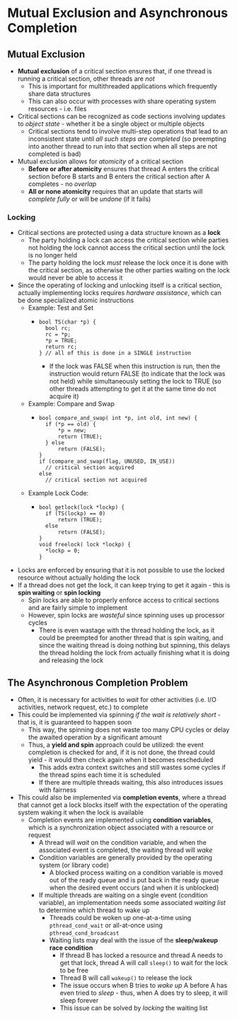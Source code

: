 # Mutual Exclusion and Asynchronous Completion
## Mutual Exclusion
- **Mutual exclusion** of a critical section ensures that, if one thread is running a critical section, other threads are *not*
    - This is important for multithreaded applications which frequently share data structures
    - This can also occur with processes with share operating system resources - i.e. files
- Critical sections can be recognized as code sections involving updates to *object state* - whether it be a single object or multiple objects
    - Critical sections tend to involve multi-step operations that lead to an inconsistent state until *all such steps are completed* (so preempting into another thread to run into that section when all steps are not completed is bad)
- Mutual exclusion allows for *atomicity* of a critical section
    - **Before or after atomicity** ensures that thread A enters the critical section before B starts and B enters the critical section after A completes - no *overlap*
    - **All or none atomicity** requires that an update that starts will *complete fully* or will be *undone* (if it fails) 
### Locking
- Critical sections are protected using a data structure known as a **lock**
    - The party holding a lock can access the critical section while parties not holding the lock cannot access the critical section until the lock is no longer held
    - The party holding the lock *must* release the lock once it is done with the critical section, as otherwise the other parties waiting on the lock would never be able to access it
- Since the operating of locking and unlocking itself is a critical section, actually implementing locks requires *hardware assistance*, which can be done specialized atomic instructions
    - Example: Test and Set
        -     bool TS(char *p) {
                bool rc; 
                rc = *p; 
                *p = TRUE;
                return rc;
              } // all of this is done in a SINGLE instruction
            - If the lock was FALSE when this instruction is run, then the instruction would return FALSE (to indicate that the lock was not held) while simultaneously setting the lock to TRUE (so other threads attempting to get it at the same time do not acquire it)
    - Example: Compare and Swap
        -     bool compare_and_swap( int *p, int old, int new) {
                if (*p == old) {
                    *p = new;
                    return (TRUE);
                } else
                    return (FALSE);
              }
              if (compare_and_swap(flag, UNUSED, IN_USE))
                // critical section acquired
              else
                // critical section not acquired
    - Example Lock Code:
        -     bool getlock(lock *lockp) {
                if (TS(lockp) == 0)
                    return (TRUE);
                else
                    return (FALSE);
              }
              void freelock( lock *lockp) {
                *lockp = 0;
              }
- Locks are enforced by ensuring that it is not possible to use the locked resource without actually holding the lock
- If a thread does not get the lock, it can keep trying to get it again - this is **spin waiting** or **spin locking**
    - Spin locks are able to properly enforce access to critical sections and are fairly simple to implement
    - However, spin locks are *wasteful* since spinning uses up processor cycles
        - There is even wastage with the thread holding the lock, as it could be preempted for another thread that is spin waiting, and since the waiting thread is doing nothing but spinning, this delays the thread holding the lock from actually finishing what it is doing and releasing the lock
## The Asynchronous Completion Problem
- Often, it is necessary for activities to *wait* for other activities (i.e. I/O activities, network request, etc.) to complete
- This could be implemented via spinning *if the wait is relatively short* - that is, it is guaranteed to happen soon
    - This way, the spinning does not waste too many CPU cycles or delay the awaited operation by a significant amount
    - Thus, a **yield and spin** approach could be utilized: the event completion is checked for and, if it is not done, the thread could yield - it would then check again when it becomes rescheduled
        - This adds extra context switches and still wastes some cycles if the thread spins each time it is scheduled
        - If there are multiple threads waiting, this also introduces issues with fairness
- This could also be implemented via **completion events**, where a thread that cannot get a lock blocks itself with the expectation of the operating system waking it when the lock is available
    - Completion events are implemented using **condition variables**, which is a synchronization object associated with a resource or request
        - A thread will *wait* on the condition variable, and when the associated event is completed, the waiting thread will *wake*
        - Condition variables are generally provided by the operating system (or library code)
            - A blocked process waiting on a condition variable is moved out of the ready queue and is put back in the ready queue when the desired event occurs (and when it is unblocked)
        - If multiple threads are waiting on a single event (condition variable), an implementation needs some associated *waiting list* to determine which thread to wake up
            - Threads could be woken up one-at-a-time using `pthread_cond_wait` or all-at-once using `pthread_cond_broadcast`
            - Waiting lists may deal with the issue of the **sleep/wakeup race condition**
                - If thread B has locked a resource and thread A needs to get that lock, thread A will call `sleep()` to wait for the lock to be free
                - Thread B will call `wakeup()` to release the lock
                - The issue occurs when B tries to *wake up* A before A has even tried to *sleep* - thus, when A does try to sleep, it will sleep forever
                - This issue can be solved by *locking* the waiting list
